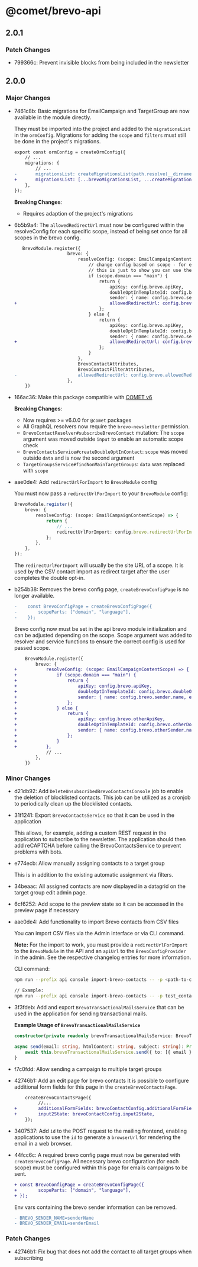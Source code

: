 # @comet/brevo-api

## 2.0.1

### Patch Changes

-   799366c: Prevent invisible blocks from being included in the newsletter

## 2.0.0

### Major Changes

-   7461c8b: Basic migrations for EmailCampaign and TargetGroup are now available in the module directly.

    They must be imported into the project and added to the `migrationsList` in the `ormConfig`. Migrations for adding the `scope` and `filters` must still be done in the project's migrations.

    ```diff
    export const ormConfig = createOrmConfig({
        // ...
        migrations: {
            // ...
    -       migrationsList: createMigrationsList(path.resolve(__dirname, "migrations")),
    +       migrationsList: [...brevoMigrationsList, ...createMigrationsList(path.resolve(__dirname, "migrations"))],
        },
    });

    ```

    **Breaking Changes**:

    -   Requires adaption of the project's migrations

-   6b5b9a4: The `allowedRedirectUrl` must now be configured within the resolveConfig for each specific scope, instead of being set once for all scopes in the brevo config.

    ```diff
       BrevoModule.register({
                        brevo: {
                            resolveConfig: (scope: EmailCampaignContentScope) => {
                                // change config based on scope - for example different sender email
                                // this is just to show you can use the scope to change the config but it has no real use in this example
                                if (scope.domain === "main") {
                                    return {
                                        apiKey: config.brevo.apiKey,
                                        doubleOptInTemplateId: config.brevo.doubleOptInTemplateId,
                                        sender: { name: config.brevo.sender.name, email: config.brevo.sender.email },
    +                                   allowedRedirectUrl: config.brevo.allowedRedirectUrl,
                                    };
                                } else {
                                    return {
                                        apiKey: config.brevo.apiKey,
                                        doubleOptInTemplateId: config.brevo.doubleOptInTemplateId,
                                        sender: { name: config.brevo.sender.name, email: config.brevo.sender.email },
    +                                   allowedRedirectUrl: config.brevo.allowedRedirectUrl,
                                    };
                                }
                            },
                            BrevoContactAttributes,
                            BrevoContactFilterAttributes,
    -                       allowedRedirectUrl: config.brevo.allowedRedirectUrl,
                        },
        })
    ```

-   166ac36: Make this package compatible with [COMET v6](https://docs.comet-dxp.com/docs/migration/migration-from-v5-to-v6)

    **Breaking Changes**:

    -   Now requires >= v6.0.0 for `@comet` packages
    -   All GraphQL resolvers now require the `brevo-newsletter` permission.
    -   `BrevoContactResolver#subscribeBrevoContact` mutation: The `scope` argument was moved outside `input` to enable an automatic scope check
    -   `BrevoContactsService#createDoubleOptInContact`: `scope` was moved outside `data` and is now the second argument
    -   `TargetGroupsService#findNonMainTargetGroups`: `data` was replaced with `scope`

-   aae0de4: Add `redirectUrlForImport` to `BrevoModule` config

    You must now pass a `redirectUrlForImport` to your `BrevoModule` config:

    ```ts
    BrevoModule.register({
        brevo: {
            resolveConfig: (scope: EmailCampaignContentScope) => {
                return {
                    // ...
                    redirectUrlForImport: config.brevo.redirectUrlForImport,
                };
            },
        },
    });
    ```

    The `redirectUrlForImport` will usually be the site URL of a scope. It is used by the CSV contact import as redirect target after the user completes the double opt-in.

-   b254b38: Removes the brevo config page, `createBrevoConfigPage` is no longer available.

    ```diff
    -    const BrevoConfigPage = createBrevoConfigPage({
    -        scopeParts: ["domain", "language"],
    -    });
    ```

    Brevo config now must be set in the api brevo module initialization and can be adjusted depending on the scope.
    Scope argument was added to resolver and service functions to ensure the correct config is used for passed scope.

    ```diff
        BrevoModule.register({
            brevo: {
    +           resolveConfig: (scope: EmailCampaignContentScope) => {
    +               if (scope.domain === "main") {
    +                   return {
    +                       apiKey: config.brevo.apiKey,
    +                       doubleOptInTemplateId: config.brevo.doubleOptInTemplateId,
    +                       sender: { name: config.brevo.sender.name, email: config.brevo.sender.email },
    +                   };
    +               } else {
    +                   return {
    +                       apiKey: config.brevo.otherApiKey,
    +                       doubleOptInTemplateId: config.brevo.otherDoubleOptInTemplateId,
    +                       sender: { name: config.brevo.otherSender.name, email: config.brevo.otherSender.email },
    +                   };
    +               }
    +           },
                // ...
            },
        })
    ```

### Minor Changes

-   d21db92: Add `DeleteUnsubscribedBrevoContactsConsole` job to enable the deletion of blocklisted contacts. This job can be utilized as a cronjob to periodically clean up the blocklisted contacts.
-   31f1241: Export `BrevoContactsService` so that it can be used in the application

    This allows, for example, adding a custom REST request in the application to subscribe to the newsletter. The application should then add reCAPTCHA before calling the BrevoContactsService to prevent problems with bots.

-   e774ecb: Allow manually assigning contacts to a target group

    This is in addition to the existing automatic assignment via filters.

-   34beaac: All assigned contacts are now displayed in a datagrid on the target group edit admin page.
-   6cf6252: Add scope to the preview state so it can be accessed in the preview page if necessary
-   aae0de4: Add functionality to import Brevo contacts from CSV files

    You can import CSV files via the Admin interface or via CLI command.

    **Note:** For the import to work, you must provide a `redirectUrlForImport` to the `BrevoModule` in the API and an `apiUrl` to the `BrevoConfigProvider` in the admin. See the respective changelog entries for more information.

    CLI command:

    ```bash
    npm run --prefix api console import-brevo-contacts -- -p <path-to-csv-file> -s '<scope-json>' [--targetGroupIds <ids...>]

    // Example:
    npm run --prefix api console import-brevo-contacts -- -p test_contacts_import.csv -s '{"domain": "main", "language":"de"}' --targetGroupIds 2618c982-fdf8-4cab-9811-a21d3272c62c,c5197539-2529-48a7-9bd1-764e9620cbd2
    ```

-   3f3fdeb: Add and export `BrevoTransactionalMailsService` that can be used in the application for sending transactional mails.

    **Example Usage of `BrevoTransactionalMailsService`**

    ```typescript
    constructor(private readonly brevoTransactionalMailsService: BrevoTransactionalMailsService) {}

    async send(email: string, htmlContent: string, subject: string): Promise<void> {
        await this.brevoTransactionalMailsService.send({ to: [{ email }], htmlContent, subject }, data.scope);
    }
    ```

-   f7c0fdd: Allow sending a campaign to multiple target groups
-   42746b1: Add an edit page for brevo contacts
    It is possible to configure additional form fields for this page in the `createBrevoContactsPage`.

    ```diff
        createBrevoContactsPage({
             //...
    +        additionalFormFields: brevoContactConfig.additionalFormFields,
    +        input2State: brevoContactConfig.input2State,
        });
    ```

-   3407537: Add `id` to the POST request to the mailing frontend, enabling applications to use the `id` to generate a `browserUrl` for rendering the email in a web browser.
-   44fcc6c: A required brevo config page must now be generated with `createBrevoConfigPage`.
    All necessary brevo configuration (for each scope) must be configured within this page for emails campaigns to be sent.

    ```diff
    + const BrevoConfigPage = createBrevoConfigPage({
    +        scopeParts: ["domain", "language"],
    + });
    ```

    Env vars containing the brevo sender information can be removed.

    ```diff
    - BREVO_SENDER_NAME=senderName
    - BREVO_SENDER_EMAIL=senderEmail
    ```

### Patch Changes

-   42746b1: Fix bug that does not add the contact to all target groups when subscribing
